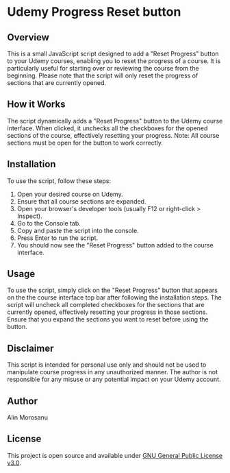 # Udemy Progress Reset button

## Overview
This is a small JavaScript script designed to add a "Reset Progress" button to your Udemy courses, enabling you to reset the progress of a course. It is particularly useful for starting over or reviewing the course from the beginning. Please note that the script will only reset the progress of sections that are currently opened.

## How it Works
The script dynamically adds a "Reset Progress" button to the Udemy course interface. When clicked, it unchecks all the checkboxes for the opened sections of the course, effectively resetting your progress. Note: All course sections must be open for the button to work correctly.

## Installation
To use the script, follow these steps:
1. Open your desired course on Udemy.
2. Ensure that all course sections are expanded.
3. Open your browser's developer tools (usually F12 or right-click > Inspect).
4. Go to the Console tab.
5. Copy and paste the script into the console.
6. Press Enter to run the script.
7. You should now see the "Reset Progress" button added to the course interface.

## Usage
To use the script, simply click on the "Reset Progress" button that appears on the the course interface top bar after following the installation steps. The script will uncheck all completed checkboxes for the sections that are currently opened, effectively resetting your progress in those sections. Ensure that you expand the sections you want to reset before using the button.

## Disclaimer
This script is intended for personal use only and should not be used to manipulate course progress in any unauthorized manner. The author is not responsible for any misuse or any potential impact on your Udemy account.

## Author
Alin Morosanu

## License
This project is open source and available under [GNU General Public License v3.0](LICENSE).
